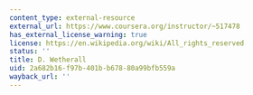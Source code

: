 ```yaml
---
content_type: external-resource
external_url: https://www.coursera.org/instructor/~517478
has_external_license_warning: true
license: https://en.wikipedia.org/wiki/All_rights_reserved
status: ''
title: D. Wetherall
uid: 2a682b16-f97b-401b-b678-80a99bfb559a
wayback_url: ''
---
```

